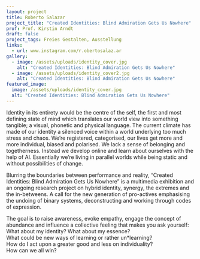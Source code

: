 ```yaml
---
layout: project
title: Roberto Salazar
project_title: "Created Identities: Blind Admiration Gets Us Nowhere"
prof: Prof. Kirstin Arndt
draft: false
project_tags: Freies Gestalten, Ausstellung
links:
  - url: www.instagram.com/r.obertosalaz.ar
gallery:
  - image: /assets/uploads/identity_cover.jpg
    alt: "Created Identities: Blind Admiration Gets Us Nowhere"
  - image: /assets/uploads/identity_cover2.jpg
    alt: "Created Identities: Blind Admiration Gets Us Nowhere"
featured_image:
  image: /assets/uploads/identity_cover.jpg
  alt: "Created Identities: Blind Admiration Gets Us Nowhere"
---
```

Identity in its entirety would be the centre of the self, the first and most defining state of mind which translates our world view into something tangible; a visual, phonetic and physical language. The current climate has made of our identity a silenced voice within a world underlying too much stress and chaos. We’re registered, categorised, our lives get more and more individual, biased and polarised. We lack a sense of belonging and togetherness. Instead we develop online and learn about ourselves with the help of AI. Essentially we’re living in parallel worlds while being static and without possibilities of change. 

Blurring the boundaries between performance and reality, “Created Identities: Blind Admiration Gets Us Nowhere” is a multimedia exhibition and an ongoing research project on hybrid identity, synergy, the extremes and the in-betweens. A call for the new generation of pro-actives emphasising the undoing of binary systems, deconstructing and working through codes of expression.

The goal is to raise awareness, evoke empathy, engage the concept of abundance and influence a collective feeling that makes you ask yourself:\
What about my identity? What about my essence?\
What could be new ways of learning or rather un*learning?\
How do I act upon a greater good and less on individuality?\
How can we all win?